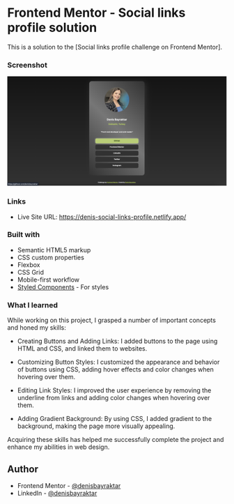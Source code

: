 # Frontend Mentor - Social links profile solution

This is a solution to the [Social links profile challenge on Frontend Mentor]. 


### Screenshot

![](./screenshot.jpg)


### Links

- Live Site URL: https://denis-social-links-profile.netlify.app/


### Built with

- Semantic HTML5 markup
- CSS custom properties
- Flexbox
- CSS Grid
- Mobile-first workflow
- [Styled Components](https://styled-components.com/) - For styles


### What I learned

While working on this project, I grasped a number of important concepts and honed my skills:

- Creating Buttons and Adding Links: I added buttons to the page using HTML and CSS, and linked them to websites.

- Customizing Button Styles: I customized the appearance and behavior of buttons using CSS, adding hover effects and color changes when hovering over them.

- Editing Link Styles: I improved the user experience by removing the underline from links and adding color changes when hovering over them.

- Adding Gradient Background: By using CSS, I added gradient to the background, making the page more visually appealing.

Acquiring these skills has helped me successfully complete the project and enhance my abilities in web design.


## Author

- Frontend Mentor - [@denisbayraktar](https://www.frontendmentor.io/profile/denisbayraktar)
- LinkedIn - [@denisbayraktar](https://www.linkedin.com/in/denisbayraktar/)


